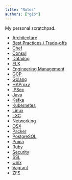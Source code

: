 ```yaml
---
title: "Notes"
authors: ["gio"]
---
```


My personal scratchpad.

- <a href="architecture">Architecture</a>
- <a href="best-practices-tradeoffs">Best Practices / Trade-offs</a>
- <a href="chef">Chef</a>
- <a href="consul">Consul</a>
- <a href="datadog">Datadog</a>
- <a href="elk">ELK</a>
- <a href="engineering-management">Engineering Management</a>
- <a href="gcp">GCP</a>
- <a href="golang">Golang</a>
- <a href="haproxy">HAProxy</a>
- <a href="ipsec">IPSec</a>
- <a href="java">Java</a>
- <a href="kafka">Kafka</a>
- <a href="kubernetes">Kubernetes</a>
- <a href="linux">Linux</a>
- <a href="lxc">LXC</a>
- <a href="networking">Networking</a>
- <a href="osx">OSX</a>
- <a href="packer">Packer</a>
- <a href="postgresql">PostgreSQL</a>
- <a href="puma">Puma</a>
- <a href="ruby">Ruby</a>
- <a href="security">Security</a>
- <a href="ssl">SSL</a>
- <a href="unix">Unix</a>
- <a href="vagrant">Vagrant</a>
- <a href="zfs">ZFS</a>
